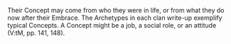 Their Concept may come from who they were in life, or from what they do now after their Embrace. The Archetypes in each clan write-up exemplify typical Concepts. A Concept might be a job, a social role, or an attitude (V:tM, pp. 141, 148).